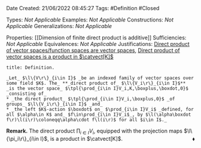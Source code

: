 <br />
<br />

Date Created: 21/06/2022 08:45:27
Tags: #Definition #Closed

Types: _Not Applicable_
Examples: _Not Applicable_
Constructions: _Not Applicable_
Generalizations: _Not Applicable_

Properties: [[Dimension of finite direct product is additive]]
Sufficiencies: _Not Applicable_
Equivalences: _Not Applicable_
Justifications: [Direct product of vector spaces/function spaces are vector spaces](Direct%20product%20of%20vector%20spaces;%20function%20spaces%20are%20vector%20spaces.md), [Direct product of vector spaces is a product in $\catvect[K]$](Direct%20product%20of%20vector%20spaces%20is%20a%20product%20in%20Vect.md)

``` ad-Definition
title: Definition.

_Let_ $\l\{V\r\}_{i\in I}$ _be an indexed family of vector spaces over some field $K$. The_ **_direct product of_ $\l\{V_i\r\}_{i\in I}$** _is the vector space_ $\tpl{\prod_{i\in I}V_i,K,\boxplus,\boxdot,0}$ _consisting of_
* _the direct product_ $\tpl{\prod_{i\in I}V_i,\boxplus,0}$ _of groups_ $\l\{V_i\r\}_{i\in I}$ _and_
* _the left $K$-action $\boxdot$ on_ $\prod_{i\in I}V_i$ _defined, for all $\alpha\in K$ and_ $f\in\prod_{i\in I}V_i$_, by $\l(\alpha\boxdot f\r)\l(i\r)\coloneqq\alpha\cdot f\l(i\r)$ for all $i\in I$._

```

**Remark.** The direct product $\prod_{i\in I}V_i$, equipped with the projection maps $\l\{\pi_i\r\}_{i\in I}$, is a product in $\catvect[K]$.<span style="float:right;">$\blacklozenge$</span>
